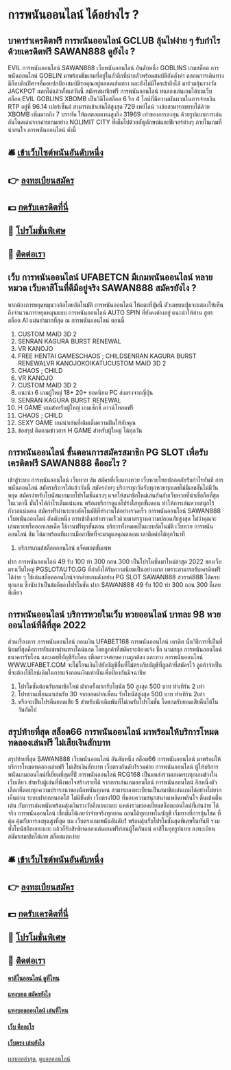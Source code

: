 # การพนันออนไลน์ ได้อย่างไร ?
## บาคาร่าเครดิตฟรี การพนันออนไลน์ GCLUB ลุ้นไพ่ง่าย ๆ รับกำไรด้วยเครดิตฟรี SAWAN888 ดูยังไง ?
EVIL การพนันออนไลน์ SAWAN888 เว็บพนันออนไลน์ อันดับหนึ่ง GOBLINS เกมสล็อต การพนันออนไลน์ GOBLIN มาพร้อมธีมเกมที่อยู่ในถ้ำลึกที่น่ากลัวพร้อมสมบัติอันล้ำค่า ตลอดการเดินทางมีก็อบลินปีศาจที่คอยปกป้องสมบัติรอคุณอยู่ตลอดเส้นทาง และยังไม่มีใครเข้าถึงได้ มาร่วมลุ้นรางวัล JACKPOT แตกได้แล้วตั้งแต่วันนี้ สมัครสมาชิกฟรี การพนันออนไลน์ ทดลองเล่นเกมได้บนเว็บ
สล็อต EVIL GOBLINS XBOMB เป็นวิดีโอสล็อต 6 รีล 4 ไลน์ที่มีความผันผวนในการจ่ายเงิน RTP อยู่ที่ 96.14 เปอร์เซ็นต์ สามารถเข้าเล่นได้สูงสุด 729 เพย์ไลน์ วงล้อสามารถขยายได้ด้วย XBOMB เพิ่มมากถึง 7 บรรทัด ให้ผลตอบแทนสูงถึง 31969 เท่าของการลงทุน ด้วยรูปแบบการเล่นอันโดดเด่นจากค่ายเกมอย่าง NOLIMIT CITY ที่เต็มไปด้วยสัญลักษณ์และฟีเจอร์ต่างๆ ภายในเกมที่น่าสนใจ การพนันออนไลน์ ดังนี้

## 🛎 [เข้าเว็บไซต์พนันอันดับหนึ่ง](https://bit.ly/3SdLNi2)
## 👉 [ลงทะเบียนสมัคร](https://bit.ly/3SdLNi2)
## 💵 [กดรับเครดิตที่นี่](https://bit.ly/3dyRKHj)
## 👑 [โปรโมชั่นพิเศษ](https://bit.ly/3dyRKHj)
## 📱 [ติดต่อเรา](https://bit.ly/3dyRKHj)

## เว็บ การพนันออนไลน์ UFABETCN มีเกมพนันออนไลน์ หลายหมวด เว็บคาสิโนที่ดีมีอยู่จริง SAWAN888 สมัครยังไง ?
หากต้องการหยุดหมุนวงล้อโดยอัตโนมัติ การพนันออนไลน์ ให้แตะที่ปุ่มนี้ ตัวเลขบนปุ่มจะแสดงให้เห็นถึงจำนวนการหยุดหมุนแบบ การพนันออนไลน์ AUTO SPIN ที่ยังคงค้างอยู่ แนะนำให้อ่าน สูตรสล็อต AI แม่นยำมากที่สุด ณ การพนันออนไลน์ ตอนนี้
1. CUSTOM MAID 3D 2
2. SENRAN KAGURA BURST RENEWAL
3. VR KANOJO
4. FREE HENTAI GAMESCHAOS ; CHILDSENRAN KAGURA BURST RENEWALVR KANOJOKOIKATUCUSTOM MAID 3D 2
5. CHAOS ; CHILD
6. VR KANOJO
7. CUSTOM MAID 3D 2
8. แนะนำ 6 เกมผู้ใหญ่ 18+ 20+ ยอดนิยม PC ส่งตรงจากญี่ปุ่น
9. SENRAN KAGURA BURST RENEWAL
10. H GAME เกมสำหรับผู้ใหญ่ เกมเซ็กซี่ ดาวน์โหลดฟรี
11. CHAOS ; CHILD
12. SEXY GAME เกมน่าเล่นที่เติมเต็มความฝันให้กับคุณ
13. ข้อสรุป ติดตามข่าวสาร H GAME สำหรับผู้ใหญ่ ได้ทุกวัน

## การพนันออนไลน์ ขั้นตอนการสมัครสมาชิก PG SLOT เพื่อรับเครดิตฟรี SAWAN888 คืออะไร ?
เข้าสู่ระบบ การพนันออนไลน์ เว็บหวย ส้ม สมัครที่เว็บแทงหวย เว็บหวยไทยปลอดภัยรับกำไรทันที การพนันออนไลน์ สมัครบริการได้แล้ววันนี้ สมัครง่ายๆ บริการทุกวันรับทุกหวยทุกเลขไม่มีเลขอั้นไม่มีวันหยุด สมัครง่ายรับโบนัสมากมายโปรโมชั่นแรงๆ แจกให้สมาชิกใหม่เล่นกันกับเว็บหวยที่น่าเชื่อถือที่สุดในเวลานี้ มั่นใจได้กำไรเต็มแน่นอน พร้อมบริการดูแลโปร่งใสทุกขั้นตอน ทำให้การเล่นหวยสนุกไร้กังวลแน่นอน สมัครฟรีผ่านระบบอัตโนมัติที่ทำงานได้อย่างรวดเร็ว การพนันออนไลน์ SAWAN888 เว็บพนันออนไลน์ อันดับหนึ่ง การเข้าถึงอย่างรวดเร็วด้วยมาตรฐานความปลอดภัยสูงสุด ไม่ว่าคุณจะเล่นหวยหรือออกเลขเด็ด ใช้งานฟรีทุกขั้นตอน บริการทั้งหมดเป็นแบบอัตโนมัติ เว็บหวย การพนันออนไลน์ ส้ม ได้มาพร้อมทีมงานมืออาชีพที่จะมาดูแลคุณตลอดเวลาติดต่อได้ทุกวินาที
1. บริการเกมส์สล็อตออนไลน์ แจ็คพอตขั้นเทพ

ฝาก การพนันออนไลน์ 49 รับ 100 ทํา 300 ถอน 300 เป็นโปรโมชั่นมาใหม่ล่าสุด 2022 ของเว็บตรงเว็บใหญ่ PGSLOTAUTO.GG ที่กำลังได้รับความนิยมเป็นอย่างมาก เพราะสามารถรับเครดิตฟรีได้ง่าย ๆ ใช้เล่นสล็อตออนไลน์จากค่ายเกมดังอย่าง PG SLOT SAWAN888 สวรรค์888 ได้ครบทุกเกม ซึ่งนับว่าเป็นข้อดีของโปรโมชั่น ฝาก SAWAN888 49 รับ 100 ทํา 300 ถอน 300 นี้เลยทีเดียว

## การพนันออนไลน์ บริการหวยในเว็บ หวยออนไลน์ บาทละ 98 หวยออนไลน์ที่ดีที่สุด 2022
ส่วนเรื่องการ การพนันออนไลน์ ถอนเงิน UFABET168 การพนันออนไลน์ เครดิต นั้นวิธีการที่เป็นที่นิยมที่สุดคือการทักแชทผ่านทางไลน์แอด โดยลูกค้าที่สมัครจะต้องแจ้ง ชื่อ นามสกุล การพนันออนไลน์ ธนาคารรับโอน และเลขที่บัญชีรับโอน เพื่อตรวจสอบความถูกต้อง และทาง การพนันออนไลน์ WWW.UFABET.COM จะไม่โอนเงินไปยังบัญชีอื่นที่ไม่ตรงกับบัญชีที่ลูกค้าที่สมัครไว้ ลูกค้าจำเป็นที่จะต้องใช้ไลน์เดิมในการแจ้งถอนเงินเท่านั้นเพื่อป้องกันมิจฉาชีพ
1. โปรโมชั่นต้อนรับสมาชิกใหม่ ฝากครั้งแรกรับโบนัส 50 สูงสุด 500 บาท ทำเทิร์น 2 เท่า
2. โปรชวนเพื่อนมาเล่นรับ 30 จากยอดฝากเพื่อน รับโบนัสสูงสุด 500 บาท ทำเทิร์น 2เท่า
3. หรือจะเป็นโปรคืนยอดเสีย 5 สำหรับนักเดิมพันที่ไม่กดรับโปรโมชั่น โดยกดรับยอดเสียคืนได้ในวันถัดไป

## สรุปท้ายที่สุด สล็อต66 การพนันออนไลน์ มาพร้อมให้บริการโหมดทดลองเล่นฟรี ไม่เสียเงินสักบาท
สรุปท้ายที่สุด SAWAN888 เว็บพนันออนไลน์ อันดับหนึ่ง สล็อต66 การพนันออนไลน์ มาพร้อมให้บริการโหมดทดลองเล่นฟรี ไม่เสียเงินสักบาท เว็บตรงอันดับ1รวมค่าย การพนันออนไลน์ ผู้ให้บริการพนันเกมออนไลน์ที่เยี่ยมที่สุดที่ปี การพนันออนไลน์ RCG168 เป็นแหล่งรวมเกมครบทุกเกมข้างในเว็บเดียว สำหรับผู้เล่นที่พึงพอใจสร้างรายได้ จากการเล่นเกมออนไลน์ การพนันออนไลน์ อีกหนึ่งตัวเลือกที่ตอบทุกความปรารถนาของนักพนันทุกคน สามารถลงทะเบียนเป็นสมาชิกเล่นเกมได้อย่างไม่ยากเย็นผ่าน ระบบฝากถอนออโต้ ไม่มีขั้นต่ำ เว็บตรง100 ที่มอบความสนุกสนานเพลิดเพลินใจ ตื่นเต้นตื่นเต้น กับการเล่นพนันพร้อมลุ้นเงินรางวัลอีกเยอะแยะ แหล่งรวมยอดเยี่ยมสล็อตออนไลน์ที่เล่นง่าย ได้จริง การพนันออนไลน์ เชื่อมั่นได้เลยว่าจ่ายจริงทุกยอด ถอนได้ทุกบาทในบัญชี เริ่มทางที่การลุ้นโชค ที่คุ้ม คุ้มกับการลงทุนสูงที่สุด บน เว็บตรงเกมพนันอันดับ1 พร้อมลุ้นรับโปรโมชั่นสุดพิเศษในทันที รวมทั้งโบนัสอีกเยอะแยะ แล้วก็รับสิทธิทดลองเล่นเกมฟรีก่อนผู้ใดกันแน่ คาสิโนทุกรูปแบบ ลงทะเบียนสมัครสมาชิกได้เลย สล็อตแตกง่าย

## 🛎 [เข้าเว็บไซต์พนันอันดับหนึ่ง](https://bit.ly/3SdLNi2)
## 👉 [ลงทะเบียนสมัคร](https://bit.ly/3SdLNi2)
## 💵 [กดรับเครดิตที่นี่](https://bit.ly/3dyRKHj)
## 👑 [โปรโมชั่นพิเศษ](https://bit.ly/3dyRKHj)
## 📱 [ติดต่อเรา](https://bit.ly/3dyRKHj)

#### [คาสิโนออนไลน์ ดูที่ไหน](https://atom.io/themes/คาสิโนออนไลน์%20ดูที่ไหน)
#### [แทงบอล สมัครยังไง](https://atom.io/themes/แทงบอล%20สมัครยังไง)
#### [แทงบอลออนไลน์ เล่นที่ไหน](https://atom.io/themes/แทงบอลออนไลน์%20เล่นที่ไหน)
#### [เว็บ คืออะไร](https://atom.io/themes/เว็บ%20คืออะไร)
#### [เว็บตรง เล่นยังไง](https://atom.io/themes/เว็บตรง%20เล่นยังไง)

[ผลบอลล่าสุด](https://siamsport.tv "ผลบอลล่าสุด"), [ดูบอลออนไลน์](https://siamsport.tv/ดูบอลสด "ดูบอลออนไลน์")